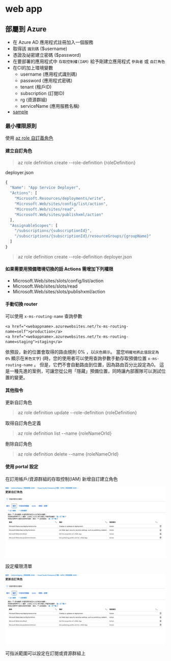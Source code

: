 # web app

## 部屬到 Azure

* 在 Azure AD 應用程式註冊加入一個服務
* 取得該 `識別碼` \($username\)
* 憑證及祕密建立密碼 \($password\)
* 在要部署的應用程式中 `存取控制權(IAM)` 給予剛建立應用程式 `參與者` 或 `自訂角色`
* 在CI的加上環境變數
  * username \(應用程式識別碼\)
  * password \(應用程式密碼\)
  * tenant \(租戶ID\)
  * subscription \(訂閱ID\)
  * rg \(資源群組\)
  * serviceName \(應用服務名稱\)
* [sample](https://gitlab.com/weitingTW/azure-deploy/)

### 最小權限原則

使用 [az role 自訂義角色](https://docs.microsoft.com/zh-tw/azure/role-based-access-control/custom-roles-cli)

#### 建立自訂角色

> az role definition create --role-definition {roleDefinition}

deployer.json

```javascript
{
  "Name": "App Service Deployer",
  "Actions": [
    "Microsoft.Resources/deployments/write",
    "Microsoft.Web/sites/config/list/action",
    "Microsoft.Web/sites/read",
    "Microsoft.Web/sites/publishxml/action"
  ],
  "AssignableScopes": [
    "/subscriptions/{subscriptionId}",
    "/subscriptions/{subscriptionId}/resourceGroups/{groupName}"
  ]
}
```

> az role definition create --role-definition deployer.json

#### 如果需要用預備環境切換的話 Actions 需增加下列權限

* Microsoft.Web/sites/slots/config/list/action
* Microsoft.Web/sites/slots/read
* Microsoft.Web/sites/slots/publishxml/action

#### 手動切換 router

可以使用 `x-ms-routing-name` 查詢參數

```markup
<a href="<webappname>.azurewebsites.net/?x-ms-routing-name=self">production</a>
<a href="<webappname>.azurewebsites.net/?x-ms-routing-name=staging">staging</a>
```

依預設，新的位置會取得的路由規則 0% ，以`灰色顯示`。 當您`明確地將此值設定為 0%` 顯示在`黑色文字`\) \(時，您的使用者可以使用查詢參數手動存取預備位置 `x-ms-routing-name` 。 但是，它們不會自動路由到位置，因為路由百分比設定為0。 這是一種先進的案例，可讓您從公用「隱藏」預備位置，同時讓內部團隊可以測試位置的變更。

#### 其他指令

更新自訂角色

> az role definition update --role-definition {roleDefinition}

取得自訂角色定義

> az role definition list --name {roleNameOrId}

刪除自訂角色

> az role definition delete --name {roleNameOrId}

#### 使用 portal 設定

在訂用帳戶/資源群組的存取控制\(IAM\) 新增自訂建立角色

![add](../../.gitbook/assets/020C9443-E57E-459E-95C5-113ADEB38B11.png)

設定權限清單

![list](../../.gitbook/assets/020C9443-E57E-459E-95C5-113ADEB38B11.png)

可指派範圍可以設定在訂閱或資源群組上

